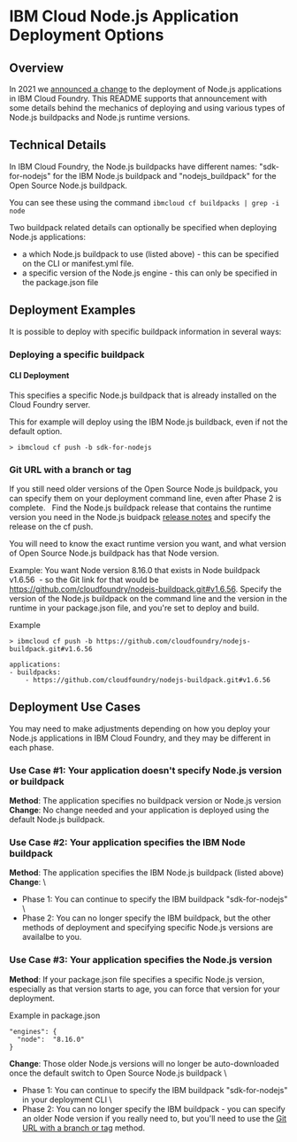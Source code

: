 # IBM Cloud Node.js Application Deployment Options

## Overview

In 2021 we [announced a change](http://ibm.biz/cf-buildpack-node-change) to the deployment of Node.js applications in IBM Cloud Foundry. This README supports that announcement with some details behind the mechanics of deploying and using various types of Node.js buildpacks and Node.js runtime versions.

## Technical Details

In IBM Cloud Foundry, the Node.js buildpacks have different names: "sdk-for-nodejs" for the IBM Node.js buildpack and "nodejs_buildpack" for the Open Source Node.js buildpack.

You can see these using the command `ibmcloud cf buildpacks | grep -i node`

Two buildpack related details can optionally be specified when deploying Node.js applications:

* a which Node.js buildpack to use (listed above) - this can be specified on the CLI or manifest.yml file.  
* a specific version of the Node.js engine - this can only be specified in the package.json file

## Deployment Examples

It is possible to deploy with specific buildpack information in several ways:

### Deploying a specific buildpack

#### CLI Deployment
This specifies a specific Node.js buildpack that is already installed on the Cloud Foundry server.

This for example will deploy using the IBM Node.js buildback, even if not the default option.
```
> ibmcloud cf push -b sdk-for-nodejs
```
### Git URL with a branch or tag
If you still need older versions of the Open Source Node.js buildpack, you can specify them on your deployment command line, even after Phase 2 is complete.  
Find the Node.js buildpack release that contains the runtime version you need in the Node.js buidpack [release notes](https://github.com/cloudfoundry/nodejs-buildpack/releases) and specify the release on the cf push.  

You will need to know the exact runtime version you want, and what version of Open Source Node.js buildpack has that Node version. 

Example: You want Node version 8.16.0 that exists in Node buildpack v1.6.56  - so the Git link for that would be https://github.com/cloudfoundry/nodejs-buildpack.git#v1.6.56.
Specify the version of the Node.js buildpack on the command line and the version in the runtime in your package.json file, and you're set to deploy and build.

Example
```
> ibmcloud cf push -b https://github.com/cloudfoundry/nodejs-buildpack.git#v1.6.56 
```
```
applications:
- buildpacks:
    - https://github.com/cloudfoundry/nodejs-buildpack.git#v1.6.56 
```
## Deployment Use Cases

You may need to make adjustments depending on how you deploy your Node.js applications in IBM Cloud Foundry, and they may be different in each phase.

### Use Case #1: Your application doesn't specify Node.js version or buildpack

**Method**: The application specifies no buildpack version or Node.js version \
**Change**: No change needed and your application is deployed using the default Node.js buildpack.

### Use Case #2: Your application specifies the IBM Node buildpack

**Method**: The application specifies the IBM Node.js buildpack (listed above) \
**Change**: \
  - Phase 1: You can continue to specify the IBM buildpack "sdk-for-nodejs" \
  - Phase 2: You can no longer specify the IBM buildpack, but the other methods of deployment and specifying specific Node.js versions are availalbe to you.

### Use Case #3: Your application specifies the Node.js version 

**Method**: If your package.json file specifies a specific Node.js version, especially as that version starts to age, you can force that version for your deployment.

Example in package.json
```
"engines": {
  "node":  "8.16.0"
}
```
**Change**: Those older Node.js versions will no longer be auto-downloaded once the default switch to Open Source Node.js buildpack \
  - Phase 1: You can continue to specify the IBM buildpack "sdk-for-nodejs" in your deployment CLI \
  - Phase 2: You can no longer specify the IBM buildpack - you can specify an older Node version if you really need to, but you'll need to use the [Git URL with a branch or tag](#Git-URL-with-a-branch-or-tag) method. 
